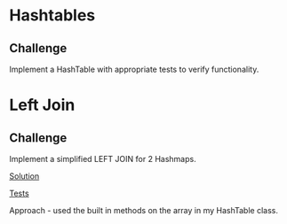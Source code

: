 # Hashtables

## Challenge

Implement a HashTable with appropriate tests to verify functionality.

# Left Join

## Challenge

Implement a simplified LEFT JOIN for 2 Hashmaps.

[Solution](./leftJoin.js)

[Tests](./__tests__/leftJoin.test.js)

Approach - used the built in methods on the array in my HashTable class.
